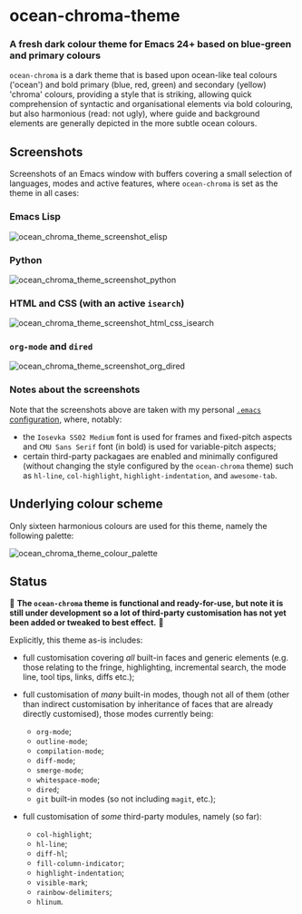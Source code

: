 # ocean-chroma-theme

### A fresh dark colour theme for Emacs 24+ based on blue-green and primary colours

`ocean-chroma` is a dark theme that is based upon ocean-like teal colours
('ocean') and bold primary (blue, red, green) and secondary (yellow) 'chroma'
colours, providing a style that is striking, allowing quick comprehension of
syntactic and organisational elements via bold colouring, but also
harmonious (read: not ugly), where guide and background elements are generally
depicted in the more subtle ocean colours.


## Screenshots

Screenshots of an Emacs window with buffers covering a small selection
of languages, modes and active features, where `ocean-chroma` is set as the
theme in all cases:


### Emacs Lisp

![ocean_chroma_theme_screenshot_elisp](img/screenshot_elisp.png)


### Python

![ocean_chroma_theme_screenshot_python](img/screenshot_python.png)


### HTML and CSS (with an active `isearch`)

![ocean_chroma_theme_screenshot_html_css_isearch](img/screenshot_html_css_isearch.png)


### `org-mode` and `dired`

![ocean_chroma_theme_screenshot_org_dired](img/screenshot_org_dired.png)


### Notes about the screenshots

Note that the screenshots above are taken with my personal
[`.emacs` configuration](https://github.com/sadielbartholomew/sadielbartholomew/blob/master/dotfiles/.emacs),
where, notably:

* the `Iosevka SS02 Medium` font is used for frames and fixed-pitch aspects
  and `CMU Sans Serif` font (in bold) is used for variable-pitch aspects;
* certain third-party packagaes are enabled and minimally configured
  (without changing the style configured by the `ocean-chroma` theme) such as
  `hl-line`, `col-highlight`, `highlight-indentation`, and `awesome-tab`.


## Underlying colour scheme

Only sixteen harmonious colours are used for this theme, namely the
following palette:

![ocean_chroma_theme_colour_palette](img/ocean_chroma_palette.png)


## Status

:pushpin: **The `ocean-chroma` theme is functional and ready-for-use, but note
it is still under development so a lot of third-party customisation has not
yet been added or tweaked to best effect.** :pushpin:

Explicitly, this theme as-is includes:

* full customisation covering *all* built-in faces and generic elements
  (e.g. those relating to the fringe, highlighting, incremental search,
  the mode line, tool tips, links, diffs etc.);

* full customisation of *many* built-in modes, though not all of them (other
  than indirect customisation by inheritance of faces that are already
  directly customised), those modes currently being:
  * `org-mode`;
  * `outline-mode`;
  * `compilation-mode`;
  * `diff-mode`;
  * `smerge-mode`;
  * `whitespace-mode`;
  * `dired`;
  * `git` built-in modes (so not including `magit`, etc.);

* full customisation of *some* third-party modules, namely (so far):
  * `col-highlight`;
  * `hl-line`;
  * `diff-hl`;
  * `fill-column-indicator`;
  * `highlight-indentation`;
  * `visible-mark`;
  * `rainbow-delimiters`;
  * `hlinum`.
